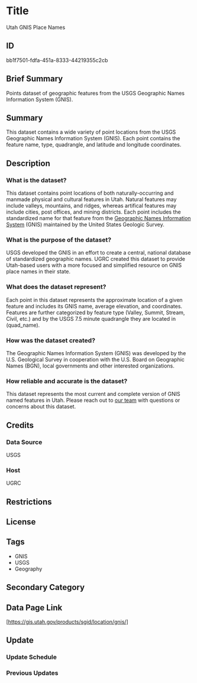# Title

Utah GNIS Place Names

## ID

bb1f7501-fdfa-451a-8333-44219355c2cb

## Brief Summary

Points dataset of geographic features from the USGS Geographic Names Information System (GNIS).

## Summary

This dataset contains a wide variety of point locations from the USGS Geographic Names Information System (GNIS). Each point contains the feature name, type, quadrangle, and latitude and longitude coordinates.

## Description

### What is the dataset?

This dataset contains point locations of both naturally-occurring and manmade physical and cultural features in Utah. Natural features may include valleys, mountains, and ridges, whereas artifical features may include cities, post offices, and mining districts. Each point includes the standardized name for that feature from the [Geographic Names Information System](https://www.usgs.gov/tools/geographic-names-information-system-gnis) (GNIS) maintained by the United States Geologic Survey.

### What is the purpose of the dataset?

USGS developed the GNIS in an effort to create a central, national database of standardized geographic names. UGRC created this dataset to provide Utah-based users with a more focused and simplified resource on GNIS place names in their state.

### What does the dataset represent?

Each point in this dataset represents the approximate location of a given feature and includes its GNIS name, average elevation, and coordinates. Features are further categorized by feature type (Valley, Summit, Stream, Civil, etc.) and by the USGS 7.5 minute quadrangle they are located in (quad_name).

<!--- Do we know how they decide where to put the points? Many of the points are elongated features such as ridges or streams; how do they choose where to put a singular point for that feature? --->

### How was the dataset created?

The Geographic Names Information System (GNIS) was developed by the U.S. Geological Survey in cooperation with the U.S. Board on Geographic Names (BGN), local governments and other interested organizations.

<!--- Do we maintain this dataset? Is it maintained at all? --->

### How reliable and accurate is the dataset?

This dataset represents the most current and complete version of GNIS named features in Utah. Please reach out to [our team](https://gis.utah.gov/contact/) with questions or concerns about this dataset.

## Credits

### Data Source

USGS

### Host

UGRC

## Restrictions

## License

## Tags

- GNIS
- USGS
- Geography

## Secondary Category

## Data Page Link

[https://gis.utah.gov/products/sgid/location/gnis/]

## Update

### Update Schedule

<!--- Will fill this in once I know more. --->

### Previous Updates
